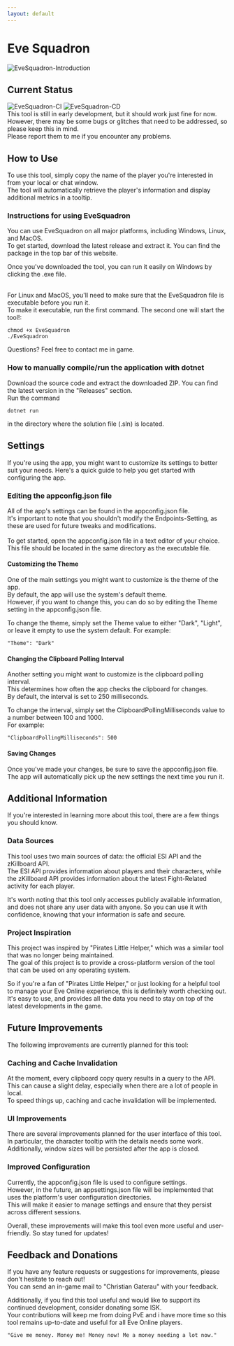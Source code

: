 ```yaml
---
layout: default
---
```

# Eve Squadron
![EveSquadron-Introduction](https://user-images.githubusercontent.com/42657063/233203139-ac7300d0-aadb-4a03-ae89-4625eab75984.gif)

## Current Status
![EveSquadron-CI](https://github.com/erythana/EveSquadron/actions/workflows/EveSquadron-CI.yml/badge.svg)
![EveSquadron-CD](https://github.com/erythana/EveSquadron/actions/workflows/EveSquadron-CD.yml/badge.svg)
<br />
This tool is still in early development, but it should work just fine for now.<br />
However, there may be some bugs or glitches that need to be addressed, so please keep this in mind.<br />
Please report them to me if you encounter any problems.

## How to Use

To use this tool, simply copy the name of the player you're interested in from your local or chat window.<br />
The tool will automatically retrieve the player's information and display additional metrics in a tooltip.

### Instructions for using EveSquadron

You can use EveSquadron on all major platforms, including Windows, Linux, and MacOS.<br />
To get started, download the latest release and extract it. You can find the package in the top bar of this website.

Once you've downloaded the tool, you can run it easily on Windows by clicking the .exe file.

<br />
For Linux and MacOS, you'll need to make sure that the EveSquadron file is executable before you run it.<br />
To make it executable, run the first command. The second one will start the tool!:

```
chmod +x EveSquadron
./EveSquadron
```
Questions? Feel free to contact me in game.

### How to manually compile/run the application with dotnet
Download the source code and extract the downloaded ZIP. You can find the latest version in the "Releases" section.<br />
Run the command<br />
```
dotnet run
```
in the directory where the solution file (.sln) is located.

## Settings
If you're using the app, you might want to customize its settings to better suit your needs. Here's a quick guide to help you get started with configuring the app.

### Editing the appconfig.json file

All of the app's settings can be found in the appconfig.json file.<br />
It's important to note that you shouldn't modify the Endpoints-Setting, as these are used for future tweaks and modifications.<br />
<br />
To get started, open the appconfig.json file in a text editor of your choice.<br />
This file should be located in the same directory as the executable file.

#### Customizing the Theme

One of the main settings you might want to customize is the theme of the app.<br />
By default, the app will use the system's default theme.<br />
However, if you want to change this, you can do so by editing the Theme setting in the appconfig.json file.

To change the theme, simply set the Theme value to either "Dark", "Light", or leave it empty to use the system default. For example:

```
"Theme": "Dark"
```

#### Changing the Clipboard Polling Interval

Another setting you might want to customize is the clipboard polling interval.<br />
This determines how often the app checks the clipboard for changes.<br />
By default, the interval is set to 250 milliseconds.

To change the interval, simply set the ClipboardPollingMilliseconds value to a number between 100 and 1000.<br />
For example:

```
"ClipboardPollingMilliseconds": 500
```

#### Saving Changes

Once you've made your changes, be sure to save the appconfig.json file.<br />
The app will automatically pick up the new settings the next time you run it.


## Additional Information

If you're interested in learning more about this tool, there are a few things you should know.<br />

### Data Sources

This tool uses two main sources of data: the official ESI API and the zKillboard API.<br />
The ESI API provides information about players and their characters, while the zKillboard API provides information about the latest Fight-Related activity for each player.

It's worth noting that this tool only accesses publicly available information, and does not share any user data with anyone. So you can use it with confidence, knowing that your information is safe and secure.

### Project Inspiration

This project was inspired by "Pirates Little Helper," which was a similar tool that was no longer being maintained.<br />
The goal of this project is to provide a cross-platform version of the tool that can be used on any operating system.

So if you're a fan of "Pirates Little Helper," or just looking for a helpful tool to manage your Eve Online experience, this is definitely worth checking out.<br />
It's easy to use, and provides all the data you need to stay on top of the latest developments in the game.

## Future Improvements

The following improvements are currently planned for this tool:

### Caching and Cache Invalidation

At the moment, every clipboard copy query results in a query to the API.<br />
This can cause a slight delay, especially when there are a lot of people in local.<br />
To speed things up, caching and cache invalidation will be implemented.

### UI Improvements

There are several improvements planned for the user interface of this tool.<br />
In particular, the character tooltip with the details needs some work.<br />
Additionally, window sizes will be persisted after the app is closed.

### Improved Configuration

Currently, the appconfig.json file is used to configure settings.<br />
However, in the future, an appsettings.json file will be implemented that uses the platform's user configuration directories.<br />
This will make it easier to manage settings and ensure that they persist across different sessions.

Overall, these improvements will make this tool even more useful and user-friendly. So stay tuned for updates!

## Feedback and Donations

If you have any feature requests or suggestions for improvements, please don't hesitate to reach out!<br />
You can send an in-game mail to "Christian Gaterau" with your feedback.

Additionally, if you find this tool useful and would like to support its continued development, consider donating some ISK.<br />
Your contributions will keep me from doing PvE and i have more time so this tool remains up-to-date and useful for all Eve Online players.

`
"Give me money. Money me! Money now! Me a money needing a lot now."
`
